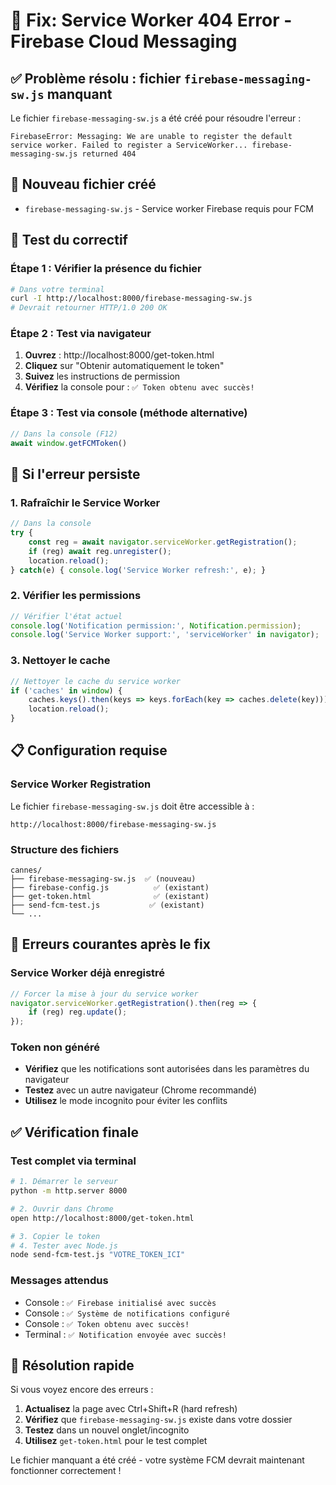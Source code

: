 # 🔧 Fix: Service Worker 404 Error - Firebase Cloud Messaging

## ✅ Problème résolu : fichier `firebase-messaging-sw.js` manquant

Le fichier `firebase-messaging-sw.js` a été créé pour résoudre l'erreur :
```
FirebaseError: Messaging: We are unable to register the default service worker. Failed to register a ServiceWorker... firebase-messaging-sw.js returned 404
```

## 📁 Nouveau fichier créé
- `firebase-messaging-sw.js` - Service worker Firebase requis pour FCM

## 🧪 Test du correctif

### Étape 1 : Vérifier la présence du fichier
```bash
# Dans votre terminal
curl -I http://localhost:8000/firebase-messaging-sw.js
# Devrait retourner HTTP/1.0 200 OK
```

### Étape 2 : Test via navigateur
1. **Ouvrez** : http://localhost:8000/get-token.html
2. **Cliquez** sur "Obtenir automatiquement le token"
3. **Suivez** les instructions de permission
4. **Vérifiez** la console pour : `✅ Token obtenu avec succès!`

### Étape 3 : Test via console (méthode alternative)
```javascript
// Dans la console (F12)
await window.getFCMToken()
```

## 🔄 Si l'erreur persiste

### 1. Rafraîchir le Service Worker
```javascript
// Dans la console
try {
    const reg = await navigator.serviceWorker.getRegistration();
    if (reg) await reg.unregister();
    location.reload();
} catch(e) { console.log('Service Worker refresh:', e); }
```

### 2. Vérifier les permissions
```javascript
// Vérifier l'état actuel
console.log('Notification permission:', Notification.permission);
console.log('Service Worker support:', 'serviceWorker' in navigator);
```

### 3. Nettoyer le cache
```javascript
// Nettoyer le cache du service worker
if ('caches' in window) {
    caches.keys().then(keys => keys.forEach(key => caches.delete(key)));
    location.reload();
}
```

## 📋 Configuration requise

### Service Worker Registration
Le fichier `firebase-messaging-sw.js` doit être accessible à :
```
http://localhost:8000/firebase-messaging-sw.js
```

### Structure des fichiers
```
cannes/
├── firebase-messaging-sw.js  ✅ (nouveau)
├── firebase-config.js          ✅ (existant)
├── get-token.html              ✅ (existant)
├── send-fcm-test.js           ✅ (existant)
└── ...
```

## 🚨 Erreurs courantes après le fix

### Service Worker déjà enregistré
```javascript
// Forcer la mise à jour du service worker
navigator.serviceWorker.getRegistration().then(reg => {
    if (reg) reg.update();
});
```

### Token non généré
- **Vérifiez** que les notifications sont autorisées dans les paramètres du navigateur
- **Testez** avec un autre navigateur (Chrome recommandé)
- **Utilisez** le mode incognito pour éviter les conflits

## ✅ Vérification finale

### Test complet via terminal
```bash
# 1. Démarrer le serveur
python -m http.server 8000

# 2. Ouvrir dans Chrome
open http://localhost:8000/get-token.html

# 3. Copier le token
# 4. Tester avec Node.js
node send-fcm-test.js "VOTRE_TOKEN_ICI"
```

### Messages attendus
- Console : `✅ Firebase initialisé avec succès`
- Console : `✅ Système de notifications configuré`
- Console : `✅ Token obtenu avec succès!`
- Terminal : `✅ Notification envoyée avec succès!`

## 🎯 Résolution rapide
Si vous voyez encore des erreurs :

1. **Actualisez** la page avec Ctrl+Shift+R (hard refresh)
2. **Vérifiez** que `firebase-messaging-sw.js` existe dans votre dossier
3. **Testez** dans un nouvel onglet/incognito
4. **Utilisez** `get-token.html` pour le test complet

Le fichier manquant a été créé - votre système FCM devrait maintenant fonctionner correctement !